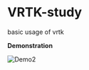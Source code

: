# VRTK-study
 basic usage of vrtk

**Demonstration**

![Demo2](https://raw.githubusercontent.com/GoldExperience/BlogImages/master/Demo2.gif)